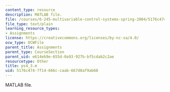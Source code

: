 ```yaml
---
content_type: resource
description: MATLAB file.
file: /courses/6-245-multivariable-control-systems-spring-2004/5176c4747f14666ccaab667d8af9ab68_ps4_3.m
file_type: text/plain
learning_resource_types:
- Assignments
license: https://creativecommons.org/licenses/by-nc-sa/4.0/
ocw_type: OCWFile
parent_title: Assignments
parent_type: CourseSection
parent_uid: e614eb9e-655d-0a93-927b-bf5cdab2c2ae
resourcetype: Other
title: ps4_3.m
uid: 5176c474-7f14-666c-caab-667d8af9ab68
---
```

MATLAB file.